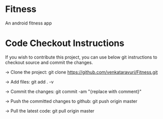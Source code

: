 Fitness
=======

An android fitness app


Code Checkout Instructions
==========================

If you wish to contribute this project, you can use below git instructions to checkout source and commit the changes.

-> Clone the project: git clone https://github.com/venkataravuri/Fitness.git

-> Add files: git add . -v

-> Commit the changes: git commit -am "{replace with comment}"

-> Push the committed changes to github: git push origin master

-> Pull the latest code: git pull origin master
